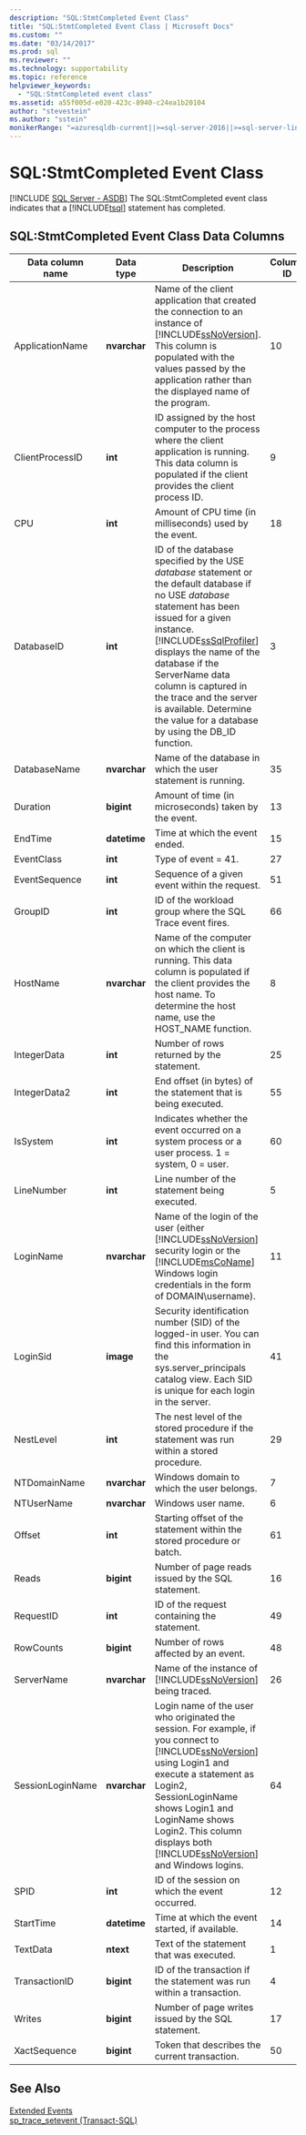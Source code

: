 ```yaml
---
description: "SQL:StmtCompleted Event Class"
title: "SQL:StmtCompleted Event Class | Microsoft Docs"
ms.custom: ""
ms.date: "03/14/2017"
ms.prod: sql
ms.reviewer: ""
ms.technology: supportability
ms.topic: reference
helpviewer_keywords: 
  - "SQL:StmtCompleted event class"
ms.assetid: a55f005d-e020-423c-8940-c24ea1b20104
author: "stevestein"
ms.author: "sstein"
monikerRange: "=azuresqldb-current||>=sql-server-2016||>=sql-server-linux-2017||=azuresqldb-mi-current"
---
```

# SQL:StmtCompleted Event Class
[!INCLUDE [SQL Server - ASDB](../../includes/applies-to-version/sql-asdb.md)]
  The SQL:StmtCompleted event class indicates that a [!INCLUDE[tsql](../../includes/tsql-md.md)] statement has completed.  
  
## SQL:StmtCompleted Event Class Data Columns  
  
|Data column name|Data type|Description|Column ID|Filterable|  
|----------------------|---------------|-----------------|---------------|----------------|  
|ApplicationName|**nvarchar**|Name of the client application that created the connection to an instance of [!INCLUDE[ssNoVersion](../../includes/ssnoversion-md.md)]. This column is populated with the values passed by the application rather than the displayed name of the program.|10|Yes|  
|ClientProcessID|**int**|ID assigned by the host computer to the process where the client application is running. This data column is populated if the client provides the client process ID.|9|Yes|  
|CPU|**int**|Amount of CPU time (in milliseconds) used by the event.|18|Yes|  
|DatabaseID|**int**|ID of the database specified by the USE *database* statement or the default database if no USE *database* statement has been issued for a given instance. [!INCLUDE[ssSqlProfiler](../../includes/sssqlprofiler-md.md)] displays the name of the database if the ServerName data column is captured in the trace and the server is available. Determine the value for a database by using the DB_ID function.|3|Yes|  
|DatabaseName|**nvarchar**|Name of the database in which the user statement is running.|35|Yes|  
|Duration|**bigint**|Amount of time (in microseconds) taken by the event.|13|Yes|  
|EndTime|**datetime**|Time at which the event ended.|15|Yes|  
|EventClass|**int**|Type of event = 41.|27|No|  
|EventSequence|**int**|Sequence of a given event within the request.|51|No|  
|GroupID|**int**|ID of the workload group where the SQL Trace event fires.|66|Yes|  
|HostName|**nvarchar**|Name of the computer on which the client is running. This data column is populated if the client provides the host name. To determine the host name, use the HOST_NAME function.|8|Yes|  
|IntegerData|**int**|Number of rows returned by the statement.|25|Yes|  
|IntegerData2|**int**|End offset (in bytes) of the statement that is being executed.|55|Yes|  
|IsSystem|**int**|Indicates whether the event occurred on a system process or a user process. 1 = system, 0 = user.|60|Yes|  
|LineNumber|**int**|Line number of the statement being executed.|5|Yes|  
|LoginName|**nvarchar**|Name of the login of the user (either [!INCLUDE[ssNoVersion](../../includes/ssnoversion-md.md)] security login or the [!INCLUDE[msCoName](../../includes/msconame-md.md)] Windows login credentials in the form of DOMAIN\username).|11|Yes|  
|LoginSid|**image**|Security identification number (SID) of the logged-in user. You can find this information in the sys.server_principals catalog view. Each SID is unique for each login in the server.|41|Yes|  
|NestLevel|**int**|The nest level of the stored procedure if the statement was run within a stored procedure.|29|Yes|  
|NTDomainName|**nvarchar**|Windows domain to which the user belongs.|7|Yes|  
|NTUserName|**nvarchar**|Windows user name.|6|Yes|  
|Offset|**int**|Starting offset of the statement within the stored procedure or batch.|61|Yes|  
|Reads|**bigint**|Number of page reads issued by the SQL statement.|16|Yes|  
|RequestID|**int**|ID of the request containing the statement.|49|Yes|  
|RowCounts|**bigint**|Number of rows affected by an event.|48|Yes|  
|ServerName|**nvarchar**|Name of the instance of [!INCLUDE[ssNoVersion](../../includes/ssnoversion-md.md)] being traced.|26|No|  
|SessionLoginName|**nvarchar**|Login name of the user who originated the session. For example, if you connect to [!INCLUDE[ssNoVersion](../../includes/ssnoversion-md.md)] using Login1 and execute a statement as Login2, SessionLoginName shows Login1 and LoginName shows Login2. This column displays both [!INCLUDE[ssNoVersion](../../includes/ssnoversion-md.md)] and Windows logins.|64|Yes|  
|SPID|**int**|ID of the session on which the event occurred.|12|Yes|  
|StartTime|**datetime**|Time at which the event started, if available.|14|Yes|  
|TextData|**ntext**|Text of the statement that was executed.|1|Yes|  
|TransactionID|**bigint**|ID of the transaction if the statement was run within a transaction.|4|Yes|  
|Writes|**bigint**|Number of page writes issued by the SQL statement.|17|Yes|  
|XactSequence|**bigint**|Token that describes the current transaction.|50|Yes|  
  
## See Also  
 [Extended Events](../../relational-databases/extended-events/extended-events.md)   
 [sp_trace_setevent &#40;Transact-SQL&#41;](../../relational-databases/system-stored-procedures/sp-trace-setevent-transact-sql.md)  
  
  
